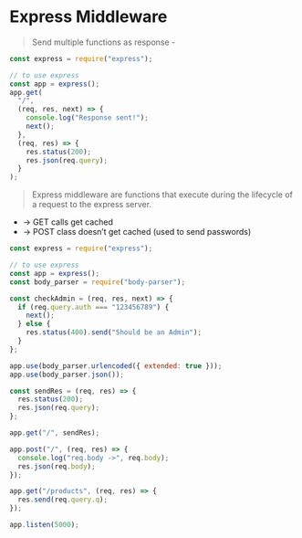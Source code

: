 # Express Middleware

> Send multiple functions as response -

```js
const express = require("express");

// to use express
const app = express();
app.get(
  "/",
  (req, res, next) => {
    console.log("Response sent!");
    next();
  },
  (req, res) => {
    res.status(200);
    res.json(req.query);
  }
);
```

> Express middleware are functions that execute during the lifecycle of a request to the express server.

- -> GET calls get cached
- -> POST class doesn’t get cached (used to send passwords)

```js
const express = require("express");

// to use express
const app = express();
const body_parser = require("body-parser");

const checkAdmin = (req, res, next) => {
  if (req.query.auth === "123456789") {
    next();
  } else {
    res.status(400).send("Should be an Admin");
  }
};

app.use(body_parser.urlencoded({ extended: true }));
app.use(body_parser.json());

const sendRes = (req, res) => {
  res.status(200);
  res.json(req.query);
};

app.get("/", sendRes);

app.post("/", (req, res) => {
  console.log("req.body ->", req.body);
  res.json(req.body);
});

app.get("/products", (req, res) => {
  res.send(req.query.q);
});

app.listen(5000);
```
